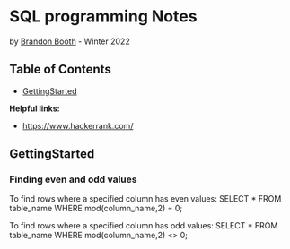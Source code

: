 # SQL programming Notes
by [Brandon Booth](https://brandon-booth.com/) - Winter 2022


## Table of Contents
- [GettingStarted](#GettingStarted)


**Helpful links:**
- https://www.hackerrank.com/


## GettingStarted

### Finding even and odd values
To find rows where a specified column has even values:
SELECT * 
FROM table_name 
WHERE mod(column_name,2) = 0;

To find rows where a specified column has odd values:
SELECT * 
FROM table_name 
WHERE mod(column_name,2) <> 0;

